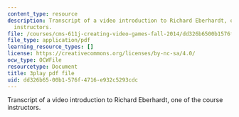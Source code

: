 ```yaml
---
content_type: resource
description: Transcript of a video introduction to Richard Eberhardt, one of the course
  instructors.
file: /courses/cms-611j-creating-video-games-fall-2014/dd326b6500b1576f4716e932c5293cdc_HpACiptk990.pdf
file_type: application/pdf
learning_resource_types: []
license: https://creativecommons.org/licenses/by-nc-sa/4.0/
ocw_type: OCWFile
resourcetype: Document
title: 3play pdf file
uid: dd326b65-00b1-576f-4716-e932c5293cdc
---
```

Transcript of a video introduction to Richard Eberhardt, one of the course instructors.